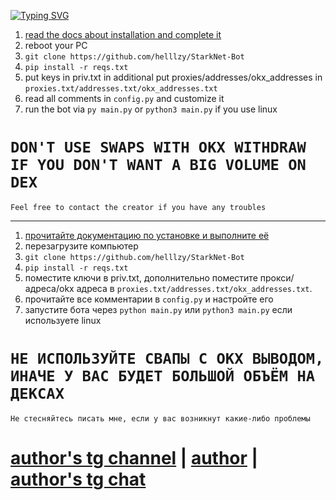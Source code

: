 [![Typing SVG](https://readme-typing-svg.herokuapp.com/?color=3300CC&lines=StarkNet%20Bot%20by%20helzy)](https://git.io/typing-svg)

1. [read the docs about installation and complete it](https://starknetpy.readthedocs.io/en/latest/installation.html)
2. reboot your PC
3. `git clone https://github.com/helllzy/StarkNet-Bot`
4. `pip install -r reqs.txt`
5. put keys in priv.txt in additional put proxies/addresses/okx_addresses in `proxies.txt/addresses.txt/okx_addresses.txt`
6. read all comments in `config.py` and customize it
7. run the bot via `py main.py` or `python3 main.py` if you use linux

# `DON'T USE SWAPS WITH OKX WITHDRAW IF YOU DON'T WANT A BIG VOLUME ON DEX`

`Feel free to contact the creator if you have any troubles`

---

1. [прочитайте документацию по установке и выполните её](https://starknetpy.readthedocs.io/en/latest/installation.html)
2. перезагрузите компьютер
3. `git clone https://github.com/helllzy/StarkNet-Bot`
4. `pip install -r reqs.txt`
5. поместите ключи в priv.txt, дополнительно поместите прокси/адреса/okx адреса в `proxies.txt/addresses.txt/okx_addresses.txt`.
6. прочитайте все комментарии в  `config.py` и настройте его
7. запустите бота через `python main.py` или `python3 main.py` если используете linux

# `НЕ ИСПОЛЬЗУЙТЕ СВАПЫ С ОКХ ВЫВОДОМ, ИНАЧЕ У ВАС БУДЕТ БОЛЬШОЙ ОБЪЁМ НА ДЕКСАХ`

`Не стесняйтесь писать мне, если у вас возникнут какие-либо проблемы`

# [author's tg channel](https://t.me/helzy_crypto) | [author](https://t.me/hellZy) | [author's tg chat](https://t.me/+N70ZiKhHWgI1YTUy)
